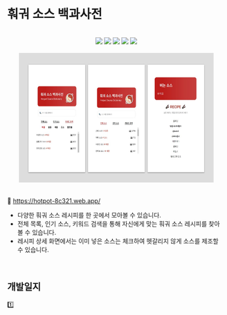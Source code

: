 # 훠궈 소스 백과사전
<br/>
<div align=center>
 <img src="https://img.shields.io/badge/html5-E34F26?style=for-the-badge&logo=html5&logoColor=white"> 
  <img src="https://img.shields.io/badge/css-1572B6?style=for-the-badge&logo=css3&logoColor=white"> 
  <img src="https://img.shields.io/badge/javascript-F7DF1E?style=for-the-badge&logo=javascript&logoColor=black"> 
   <img src="https://img.shields.io/badge/react-61DAFB?style=for-the-badge&logo=react&logoColor=black"> 
   <img src="https://img.shields.io/badge/firebase-FFCA28?style=for-the-badge&logo=firebase&logoColor=white">
   <br/><br/>
   <img src="hotpot.jpg" width="450px" height="300px" title="px(픽셀) 크기 설정" alt="RubberDuck"></img>
</div><br/>

🔗 https://hotpot-8c321.web.app/
- 다양한 훠궈 소스 레시피를 한 곳에서 모아볼 수 있습니다.
- 전체 목록, 인기 소스, 키워드 검색을 통해 자신에게 맞는 훠궈 소스 레시피를 찾아볼 수 있습니다.
- 레시피 상세 화면에서는 이미 넣은 소스는 체크하여 헷갈리지 않게 소스를 제조할 수 있습니다.

<br/>

## 개발일지
1️⃣ 
